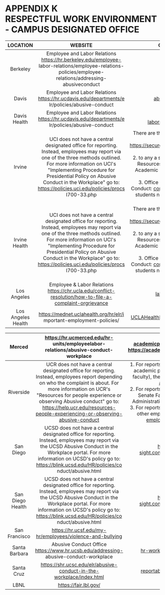 # APPENDIX K <br> RESPECTFUL WORK ENVIRONMENT - CAMPUS DESIGNATED OFFICE 

| LOCATION | WEBSITE | CONTACT INFORMATION |
| :---: | :---: | :---: |
| Berkeley | Employee and Labor Relations <br> https://hr.berkeley.edu/employee- <br> labor-relations/employee-relations-policies/employee- <br> relations/addressing-abusiveconduct | AC elr@berkeley.edu |
| Davis | Employee and Labor Relations <br> https://hr.ucdavis.edu/departments/e <br> Ir/policies/abusive-conduct | abusiveconduct@ucdavis.edu |
| Davis Health | Employee and Labor Relations <br> https://hr.ucdavis.edu/departments/e Ir/policies/abusive-conduct | hs-employee-and-laborrelations@groups.ucdavis.edu |
| Irvine | UCI does not have a central designated office for reporting. Instead, employees may report via one of the three methods outlined. For more information on UCl's "Implementing Procedure for Presidential Policy on Abusive Conduct in the Workplace" go to: https://policies.uci.edu/policies/procs I700-33.php | There are three ways to report abusive conduct: <br> 1. to the UC Hotline: <br> https://secure.ethicspoint.com/domain/media/en/g ui/23531/index.html; <br> 2. to any a supervisor, any manager, any Human Resources (HR) representative, the Office of Academic Personnel, or a Workforce Relations staff member; or <br> 3. Office of Academic Integrity and Student Conduct: conduct@uci.edu (for conduct involving students not acting in the course of University employment) |
| Irvine Health | UCI does not have a central designated office for reporting. Instead, employees may report via one of the three methods outlined. <br> For more information on UCl's "Implementing Procedure for Presidential Policy on Abusive Conduct in the Workplace" go to: https://policies.uci.edu/policies/procs I700-33.php | There are three ways to report abusive conduct: <br> 1. to the UC Hotline: <br> https://secure.ethicspoint.com/domain/media/en/g ui/23531/index.html; <br> 2. to any a supervisor, any manager, any Human Resources (HR) representative, the Office of Academic Personnel, or a Workforce Relations staff member; or <br> 3. Office of Academic Integrity and Student Conduct: conduct@uci.edu (for conduct involving students not acting in the course of University employment) |
| Los <br> Angeles | Employee & Labor Relations <br> https://chr.ucla.edu/conflict-resolution/how-to-file-a-complaint-orgrievance | labor.relations@chr.ucla.edu |
| Los <br> Angeles <br> Health | https://mednet.uclahealth.org/hr/elr/i mportant-employment-policies/ | UCLAHealthEmployeeRelations@mednet.ucla.edu |


| Merced | https://hr.ucmerced.edu/hr- <br> units/employeelabor- <br> relations/abusive-conduct-workplace | academicpersonnel@ucmerced.edu & https://academicpersonnel.ucmerced.edu/ |
| :---: | :---: | :---: |
| Riverside | UCR does not have a central designated office for reporting. Instead, employees report depending on who the complaint is about. For more information on UCR's "Resources for people experience or observing Abusive conduct" go to: https://help.ucr.edu/resources-people-experiencing-or-observing-abusive-conduct | 1. For reports alleging Abusive Conduct by academic personnel (other than Senate faculty), the Academic Personnel Office. apomail@ucr.edu <br> 2. For reports alleging Abusive Conduct by Senate Faculty, the Vice Provost for Administrative Resolution. vpar@ucr.edu <br> 3. For reports alleging Abusive Conduct by other employees, Human Resources. <br> employee.relations@ucr.edu |
| San Diego | UCSD does not have a central designated office for reporting. Instead, employees may report via the UCSD Abusive Conduct in the Workplace portal. For more information on UCSD's policy go to: https://blink.ucsd.edu/HR/policies/co nduct/abusive.html | https://ucsdcms.i-sight.com/portal/abusive-conduct |
| San Diego Health | UCSD does not have a central designated office for reporting. Instead, employees may report via the UCSD Abusive Conduct in the Workplace portal. For more information on UCSD's policy go to: https://blink.ucsd.edu/HR/policies/co nduct/abusive.html | https://ucsdcms.i-sight.com/portal/abusive-conduct |
| San <br> Francisco | https://hr.ucsf.edu/my-hr/employees/violence-and-bullying | ELR@ucsf.edu |
| Santa <br> Barbara | Abusive Conduct Office <br> https://www.hr.ucsb.edu/addressing- <br> abusive-conduct-workplace | hr-workplaceconduct@ucsb.edu |
| Santa Cruz | https://shr.ucsc.edu/elr/abusive-conduct-in-the-workplace/index.html | reportabusiveconduct@ucsc.edu |
| LBNL | https://fair.lbl.gov/ | Fair@lbl.gov |

